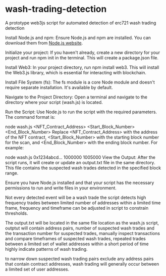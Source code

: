 # wash-trading-detection
A prototype web3js script for automated detection of erc721 wash trading detection

Install Node.js and npm: Ensure Node.js and npm are installed. You can download them from [Node.js website](https://nodejs.org/).

Initialize your project: If you haven't already, create a new directory for your project and run npm init in the terminal. This will create a package.json file.

Install Web3: In your project directory, run npm install web3. This will install the Web3.js library, which is essential for interacting with blockchain.

Install File System (fs): The fs module is a core Node module and doesn't require separate installation. It's available by default.

Navigate to the Project Directory: Open a terminal and navigate to the directory where your script (wash.js) is located.

Run the Script: Use Node.js to run the script with the required parameters. The command format is:

node wash.js <NFT_Contract_Address> <Start_Block_Number> <End_Block_Number>
Replace <NFT_Contract_Address> with the address of the NFT contract, <Start_Block_Number> with the starting block number for the scan, and <End_Block_Number> with the ending block number. For example:

node wash.js 0x1234abcd... 1000000 1005000
View the Output: After the script runs, it will create or update an output.txt file in the same directory. This file contains the suspected wash trades detected in the specified block range.

Ensure you have Node.js installed and that your script has the necessary permissions to run and write files in your environment.

Not every detected event will be a wash trade the script detects high frequency trades between  limited number of addresses within a limited time frame, frequency and timeframe can be adjusted in script to constrain thresholds.

The output.txt will be located in the same file location as the wash.js script, outptut will contain address pairs, number of suspected wash trades and the transaction number for suspected trades, manually inspect transactions and compare timeframes of suspected wash trades, repeated trades between a limited set of wallet addresses within a short period of time highly indicate patterns of wash trading.

to narrow down suspected wash trading pairs exclude any address pairs that contain contract addresses, wash trading will generally occur between a limited set of user addresses.
